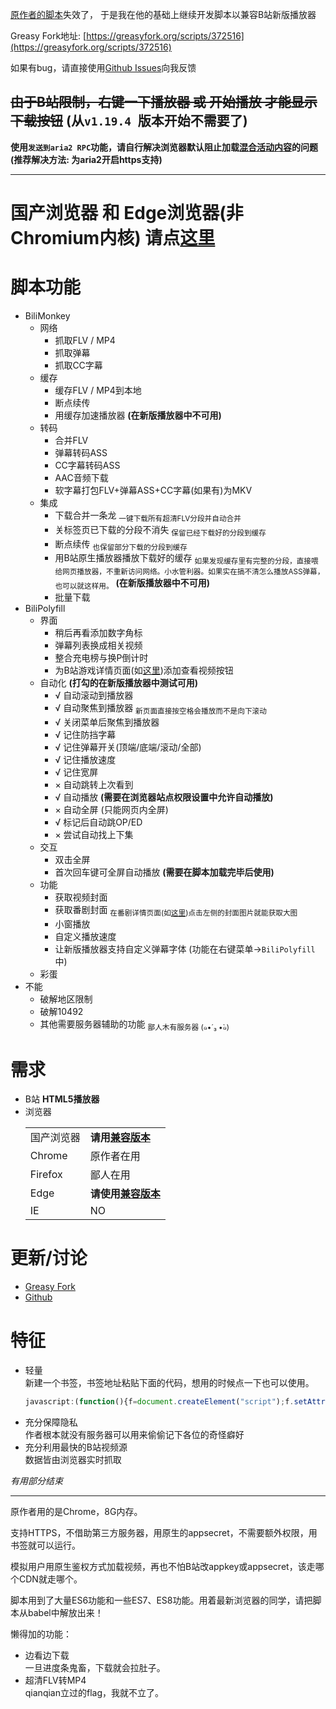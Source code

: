 
[原作者的脚本](https://greasyfork.org/scripts/27819)失效了，
于是我在他的基础上继续开发脚本以兼容B站新版播放器

Greasy Fork地址: [https://greasyfork.org/scripts/372516](https://greasyfork.org/scripts/372516)

如果有bug，请直接使用[Github Issues](https://github.com/Xmader/bilitwin/issues)向我反馈

## ~~由于B站限制，右键一下播放器 或 开始播放 才能显示下载按钮~~ (从`v1.19.4 `版本开始不需要了)

**使用`发送到aria2 RPC`功能，请自行解决浏览器默认阻止加载[混合活动内容](https://developer.mozilla.org/zh-CN/docs/Security/MixedContent#Mixed_active_content)的问题 (推荐解决方法: 为aria2开启https支持)**

---

# 国产浏览器 和 Edge浏览器(非Chromium内核) 请点[这里](https://www.xmader.com/bilitwin/biliTwinBabelCompiled.user.js)

# 脚本功能
* BiliMonkey
    * 网络
        * 抓取FLV / MP4
        * 抓取弹幕
        * 抓取CC字幕
    * 缓存
        * 缓存FLV / MP4到本地
        * 断点续传
        * 用缓存加速播放器 **(在新版播放器中不可用)**
    * 转码
        * 合并FLV
        * 弹幕转码ASS
        * CC字幕转码ASS
        * AAC音频下载
        * 软字幕打包FLV+弹幕ASS+CC字幕(如果有)为MKV
    * 集成
        * 下载合并一条龙 <sub>一键下载所有超清FLV分段并自动合并</sub>
        * 关标签页已下载的分段不消失 <sub>保留已经下载好的分段到缓存</sub>
        * 断点续传 <sub>也保留部分下载的分段到缓存</sub>
        * 用B站原生播放器播放下载好的缓存 <sub>如果发现缓存里有完整的分段，直接喂给网页播放器，不重新访问网络。小水管利器。如果实在搞不清怎么播放ASS弹幕，也可以就这样用。</sub> **(在新版播放器中不可用)**
        * 批量下载
* BiliPolyfill
    * 界面
        * 稍后再看添加数字角标
        * 弹幕列表换成相关视频
        * 整合充电榜与换P倒计时
        * 为B站游戏详情页面(如[这里](https://www.biligame.com/detail/?id=101690))添加查看视频按钮
    * 自动化 **(打勾的在新版播放器中测试可用)**
        * √ 自动滚动到播放器
        * √ 自动聚焦到播放器 <sub>新页面直接按空格会播放而不是向下滚动</sub>
        * √ 关闭菜单后聚焦到播放器
        * √ 记住防挡字幕
        * √ 记住弹幕开关(顶端/底端/滚动/全部)
        * √ 记住播放速度
        * √ 记住宽屏
        * × 自动跳转上次看到
        * √ 自动播放 **(需要在浏览器站点权限设置中允许自动播放)**
        * × 自动全屏 (只能网页内全屏)
        * √ 标记后自动跳OP/ED
        * × 尝试自动找上下集
    * 交互
        * 双击全屏
        * 首次回车键可全屏自动播放 **(需要在脚本加载完毕后使用)**
    * 功能
        * 获取视频封面
        * 获取番剧封面 <sub>在番剧详情页面(如[这里](https://www.bilibili.com/bangumi/media/md134912))点击左侧的封面图片就能获取大图</sub>
        * 小窗播放
        * 自定义播放速度
        * 让新版播放器支持自定义弹幕字体 (功能在右键菜单→`BiliPolyfill`中)
    * 彩蛋
* 不能
    * 破解地区限制
    * 破解10492
    * 其他需要服务器辅助的功能 <sub>鄙人木有服务器 (๑•́ ₃ •̀๑)</sub>

# 需求
<ul>
    <li>
        B站 <strong>HTML5播放器</strong>
    </li>
    <li>
        浏览器
        <br>
        <table>
            <tbody>
            <tr>
                <td>国产浏览器</td>
                <td><strong>请用<a href="https://www.xmader.com/bilitwin/biliTwinBabelCompiled.user.js">兼容版本</a></strong></td>
            </tr>
            <tr>
                <td>Chrome</td>
                <td>原作者在用</td>
            </tr>
            <tr>
                <td>Firefox</td>
                <td>鄙人在用</td>
            </tr>
            <tr>
                <td>Edge</td>
                <td><strong>请使用<a href="https://www.xmader.com/bilitwin/biliTwinBabelCompiled.user.js">兼容版本</a></strong></td>
            </tr>
            <tr>
                <td>IE</td>
                <td>NO</td>
            </tr>
            </tbody>
        </table>
    </li>
</ul>

# 更新/讨论

* [Greasy Fork](https://greasyfork.org/scripts/372516)
* [Github](https://github.com/Xmader/bilitwin)

# 特征
* 轻量  
  新建一个书签，书签地址粘贴下面的代码，想用的时候点一下也可以使用。  
  ```javascript
  javascript:(function(){f=document.createElement("script");f.setAttribute("src","https://www.xmader.com/bilitwin/biliTwinBabelCompiled.user.js");document.body.appendChild(f)})()
  ```
* 充分保障隐私  
  作者根本就没有服务器可以用来偷偷记下各位的奇怪癖好
* 充分利用最快的B站视频源  
  数据皆由浏览器实时抓取

*有用部分结束*

----------

原作者用的是Chrome，8G内存。

支持HTTPS，不借助第三方服务器，用原生的appsecret，不需要额外权限，用书签就可以运行。

模拟用户用原生鉴权方式加载视频，再也不怕B站改appkey或appsecret，该走哪个CDN就走哪个。

脚本用到了大量ES6功能和一些ES7、ES8功能。用着最新浏览器的同学，请把脚本从babel中解放出来！

懒得加的功能：
* 边看边下载  
  一旦进度条鬼畜，下载就会拉肚子。
* 超清FLV转MP4  
  qianqian立过的flag，我就不立了。
